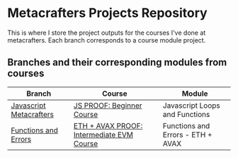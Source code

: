 # Metacrafters Projects Repository
This is where I store the project outputs for the courses I've done at metacrafters. Each branch corresponds to a course module project.


## Branches and their corresponding modules from courses

| Branch      | Course      | Module      |
| ----------- | ----------- | ----------- |
| [Javascript Metacrafters](https://github.com/jrs-a/myAssessments/tree/Javascript-Metacrafters) | [JS PROOF: Beginner Course](https://academy.metacrafters.io/content/intro-javascript) | Javascript Loops and Functions |
| [Functions and Errors](https://github.com/jrs-a/myAssessments/tree/Functions-and-Errors) | [ETH + AVAX PROOF: Intermediate EVM Course](https://academy.metacrafters.io/content/solidity-avax-intermediate) | Functions and Errors - ETH + AVAX |
